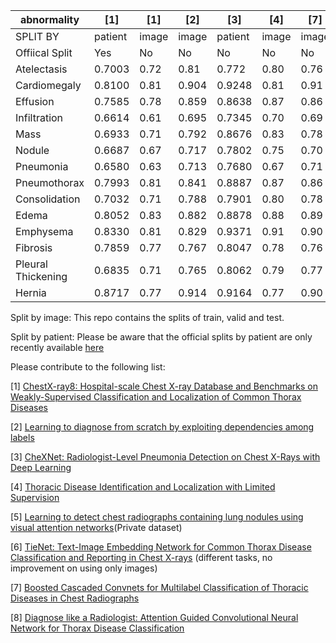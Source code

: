|abnormality        |[1]    |[1]    |[2]    |[3]      |[4]   |[7]   |
|-------------------|-------|------ |-------|---------|------|------|
|SPLIT BY           |patient|image  |image  |patient  |image |image |
|Offiical Split     |Yes    |No     |No     |No       |No    |No    |
|Atelectasis        |0.7003 |0.72   |0.81   |0.772    |0.80  |0.76  |
|Cardiomegaly       |0.8100 |0.81   |0.904  |0.9248   |0.81  |0.91  |
|Effusion           |0.7585 |0.78   |0.859  |0.8638   |0.87  |0.86  |
|Infiltration       |0.6614 |0.61   |0.695  |0.7345   |0.70  |0.69  |
|Mass               |0.6933 |0.71   |0.792  |0.8676   |0.83  |0.78  |
|Nodule             |0.6687 |0.67   |0.717  |0.7802   |0.75  |0.70  |
|Pneumonia          |0.6580 |0.63   |0.713  |0.7680   |0.67  |0.71  |
|Pneumothorax       |0.7993 |0.81   |0.841  |0.8887   |0.87  |0.86  |
|Consolidation      |0.7032 |0.71   |0.788  |0.7901   |0.80  |0.78  |
|Edema              |0.8052 |0.83   |0.882  |0.8878   |0.88  |0.89  |
|Emphysema          |0.8330 |0.81   |0.829  |0.9371   |0.91  |0.90  |
|Fibrosis           |0.7859 |0.77   |0.767  |0.8047   |0.78  |0.76  |
|Pleural Thickening |0.6835 |0.71   |0.765  |0.8062   |0.79  |0.77  |
|Hernia             |0.8717 |0.77   |0.914  |0.9164   |0.77  |0.90  |

Split by image: This repo contains the splits of train, valid and test.

Split by patient: Please be aware that the official splits by patient are only recently available [here](https://nihcc.app.box.com/v/ChestXray-NIHCC)

Please contribute to the following list:

[1] [ChestX-ray8: Hospital-scale Chest X-ray Database and Benchmarks on Weakly-Supervised Classification and Localization of Common Thorax Diseases](https://arxiv.org/abs/1705.02315)

[2] [Learning to diagnose from scratch by exploiting dependencies among labels](https://arxiv.org/abs/1710.10501)

[3] [CheXNet: Radiologist-Level Pneumonia Detection on Chest X-Rays with Deep Learning](https://arxiv.org/abs/1711.05225)

[4] [Thoracic Disease Identification and Localization with Limited Supervision](https://arxiv.org/abs/1711.06373)

[5] [Learning to detect chest radiographs containing lung nodules using visual attention networks](https://arxiv.org/abs/1712.00996)(Private dataset)

[6] [TieNet: Text-Image Embedding Network for Common Thorax Disease Classification and Reporting in Chest X-rays](https://arxiv.org/abs/1801.04334) (different tasks, no improvement on using only images)

[7] [Boosted Cascaded Convnets for Multilabel Classification of Thoracic Diseases in Chest Radiographs](https://arxiv.org/abs/1711.08760)

[8] [Diagnose like a Radiologist: Attention Guided Convolutional Neural Network for Thorax Disease Classification](https://arxiv.org/abs/1801.09927)

